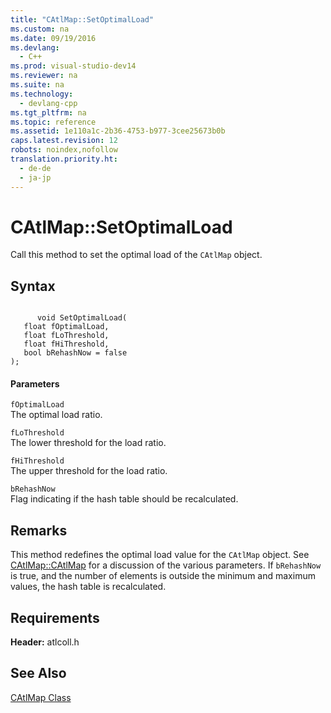 ```yaml
---
title: "CAtlMap::SetOptimalLoad"
ms.custom: na
ms.date: 09/19/2016
ms.devlang: 
  - C++
ms.prod: visual-studio-dev14
ms.reviewer: na
ms.suite: na
ms.technology: 
  - devlang-cpp
ms.tgt_pltfrm: na
ms.topic: reference
ms.assetid: 1e110a1c-2b36-4753-b977-3cee25673b0b
caps.latest.revision: 12
robots: noindex,nofollow
translation.priority.ht: 
  - de-de
  - ja-jp
---
```

# CAtlMap::SetOptimalLoad
Call this method to set the optimal load of the `CAtlMap` object.  
  
## Syntax  
  
```  
  
      void SetOptimalLoad(  
   float fOptimalLoad,  
   float fLoThreshold,  
   float fHiThreshold,  
   bool bRehashNow = false   
);  
```  
  
#### Parameters  
 `fOptimalLoad`  
 The optimal load ratio.  
  
 `fLoThreshold`  
 The lower threshold for the load ratio.  
  
 `fHiThreshold`  
 The upper threshold for the load ratio.  
  
 `bRehashNow`  
 Flag indicating if the hash table should be recalculated.  
  
## Remarks  
 This method redefines the optimal load value for the `CAtlMap` object. See [CAtlMap::CAtlMap](../vs140/CAtlMap--CAtlMap.md) for a discussion of the various parameters. If `bRehashNow` is true, and the number of elements is outside the minimum and maximum values, the hash table is recalculated.  
  
## Requirements  
 **Header:** atlcoll.h  
  
## See Also  
 [CAtlMap Class](../vs140/CAtlMap-Class.md)